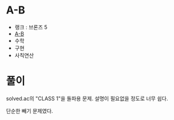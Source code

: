 # A-B

- 랭크 : 브론즈 5
- [A-B](https://www.acmicpc.net/problem/1001)
- 수학
- 구현
- 사칙연산

# 풀이

solved.ac의 "CLASS 1"을 돌파용 문제. 설명이 필요없을 정도로 너무 쉽다.

단순한 빼기 문제였다.